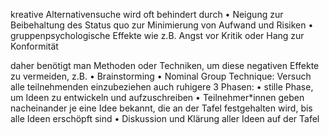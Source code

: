 kreative Alternativensuche wird oft behindert durch
• Neigung zur Beibehaltung des Status quo zur Minimierung von Aufwand und
Risiken
• gruppenpsychologische Effekte wie z.B. Angst vor Kritik oder Hang zur
Konformität

daher benötigt man Methoden oder Techniken, um diese negativen Effekte
zu vermeiden, z.B.
• Brainstorming
• Nominal Group Technique:
	Versuch alle teilnehmenden einzubeziehen auch ruhigere
	3 Phasen:
		• stille Phase, um Ideen zu entwickeln und aufzuschreiben
		• Teilnehmer*innen geben nacheinander je eine Idee bekannt, die an der Tafel
		festgehalten wird, bis alle Ideen erschöpft sind
		• Diskussion und Klärung aller Ideen auf der Tafel